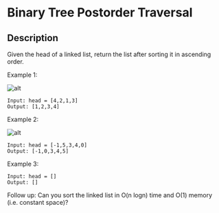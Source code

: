 # Binary Tree Postorder Traversal
## Description

Given the head of a linked list, return the list after sorting it in ascending order.
 
Example 1:

![alt](https://assets.leetcode.com/uploads/2020/09/14/sort_list_1.jpg)
```
Input: head = [4,2,1,3]
Output: [1,2,3,4]
```

Example 2:

![alt](https://assets.leetcode.com/uploads/2020/09/14/sort_list_2.jpg)
```
Input: head = [-1,5,3,4,0]
Output: [-1,0,3,4,5]
```

Example 3:

```
Input: head = []
Output: []
```

Follow up: Can you sort the linked list in O(n logn) time and O(1) memory (i.e. constant space)?